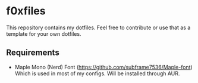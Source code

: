 # f0xfiles

This repository contains my dotfiles. Feel free to contribute or use that as a template for your own dotfiles.

## Requirements
* Maple Mono (Nerd) Font (https://github.com/subframe7536/Maple-font) Which is used in most of my configs. Will be installed through AUR.
